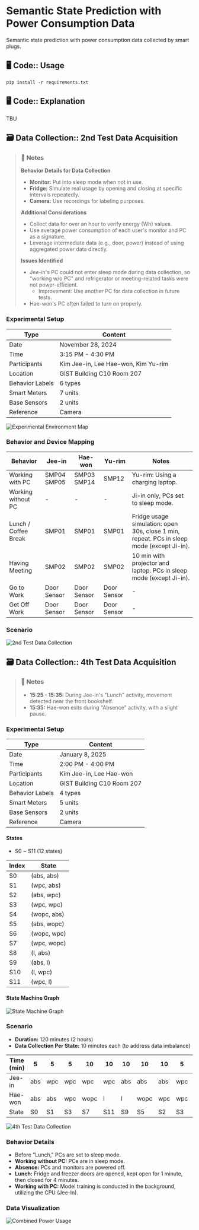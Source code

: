 # Semantic State Prediction with Power Consumption Data
Semantic state prediction with power consumption data collected by smart plugs.


## 🖥️ Code:: Usage
`pip install -r requirements.txt`


## 🖥️ Code:: Explanation
TBU


## 🗃️ Data Collection:: 2nd Test Data Acquisition

> ### 🔎 Notes
> 
> **Behavior Details for Data Collection**
> - **Monitor:** Put into sleep mode when not in use.
> - **Fridge:** Simulate real usage by opening and closing at specific intervals repeatedly.
> - **Camera:** Use recordings for labeling purposes.
> 
> **Additional Considerations**
> - Collect data for over an hour to verify energy (Wh) values.
> - Use average power consumption of each user's monitor and PC as a signature.
> - Leverage intermediate data (e.g., door, power) instead of using aggregated power data directly.
> 
> **Issues Identified**
> - Jee-in's PC could not enter sleep mode during data collection, so "working w/o PC" and refrigerator or meeting-related tasks were not power-efficient.
>   - Improvement: Use another PC for data collection in future tests.
> - Hae-won's PC often failed to turn on properly.

### Experimental Setup

| Type            | Content                             |
|-----------------|-------------------------------------|
| Date            | November 28, 2024                   |
| Time            | 3:15 PM - 4:30 PM                   |
| Participants    | Kim Jee-in, Lee Hae-won, Kim Yu-rim |
| Location        | GIST Building C10 Room 207          |
| Behavior Labels | 6 types                             |
| Smart Meters    | 7 units                             |
| Base Sensors    | 2 units                             |
| Reference       | Camera                              |

![Experimental Environment Map](docs%2Fdc2_experimental_environment_map.png)

### Behavior and Device Mapping

| Behavior            | Jee-in      | Hae-won         | Yu-rim         | Notes                                   |
|---------------------|-------------|-----------------|----------------|-----------------------------------------|
| Working with PC     | SMP04 SMP05 | SMP03 SMP14    | SMP12          | Yu-rim: Using a charging laptop.       |
| Working without PC  | -           | -               | -              | Ji-in only, PCs set to sleep mode.     |
| Lunch / Coffee Break| SMP01       | SMP01           | SMP01          | Fridge usage simulation: open 30s, close 1 min, repeat. PCs in sleep mode (except Ji-in). |
| Having Meeting      | SMP02       | SMP02           | SMP02          | 10 min with projector and laptop. PCs in sleep mode (except Ji-in). |
| Go to Work          | Door Sensor | Door Sensor     | Door Sensor    | -                                       |
| Get Off Work        | Door Sensor | Door Sensor     | Door Sensor    | -                                       |


### Scenario

![2nd Test Data Collection](docs%2Fdc2-scenario.png)


## 🗃️ Data Collection:: 4th Test Data Acquisition

> ### 🔎 Notes
>
> - **15:25 - 15:35:** During Jee-in's "Lunch" activity, movement detected near the front bookshelf.
> - **15:35:** Hae-won exits during "Absence" activity, with a slight pause.

### Experimental Setup

| Type            | Content                    |
|-----------------|----------------------------|
| Date            | January 8, 2025            |
| Time            | 2:00 PM - 4:00 PM          |
| Participants    | Kim Jee-in, Lee Hae-won    |
| Location        | GIST Building C10 Room 207 |
| Behavior Labels | 4 types                    |
| Smart Meters    | 5 units                    |
| Base Sensors    | 2 units                    |
| Reference       | Camera                     |

#### States
- S0 ~ S11 (12 states)

| Index | State         |
|-------|---------------|
| S0    | (abs, abs)    |
| S1    | (wpc, abs)    |
| S2    | (abs, wpc)    |
| S3    | (wpc, wpc)    |
| S4    | (wopc, abs)   |
| S5    | (abs, wopc)   |
| S6    | (wopc, wpc)   |
| S7    | (wpc, wopc)   |
| S8    | (l, abs)      |
| S9    | (abs, l)      |
| S10   | (l, wpc)      |
| S11   | (wpc, l)      |

#### State Machine Graph

![State Machine Graph](docs%2Fdc4_state_machine_graph.png)

### Scenario

- **Duration:** 120 minutes (2 hours)
- **Data Collection Per State:** 10 minutes each (to address data imbalance)

| Time (min) | 5   | 5   | 5   | 10  | 10  | 10  | 10  | 10  | 5   | 10  | 10  | 10  | 10  | 5   | 5   |
|------------|-----|-----|-----|-----|-----|-----|-----|-----|-----|-----|-----|-----|-----|-----|-----|
| Jee-in     | abs | wpc | wpc | wpc | wpc | abs | abs | abs | wpc | wopc | l   | l   | wopc | wpc | abs |
| Hae-won    | abs | abs | wpc | wopc| l   | l   | wopc| wpc | wpc | wpc | wpc | abs | abs | abs | abs |
| State      | S0  | S1  | S3  | S7  | S11 | S9  | S5  | S2  | S3  | S6  | S10 | S8  | S4  | S1  | S0  |

![4th Test Data Collection](docs%2Fdc4-scenario.png)

### Behavior Details
- Before "Lunch," PCs are set to sleep mode.
- **Working without PC:** PCs are in sleep mode.
- **Absence:** PCs and monitors are powered off.
- **Lunch:** Fridge and freezer doors are opened, kept open for 1 minute, then closed for 4 minutes.
- **Working with PC:** Model training is conducted in the background, utilizing the CPU (Jee-In).

### Data Visualization
![Combined Power Usage](outputs%2Fvisualization%2Fdc4_combined_power_usage.png)
